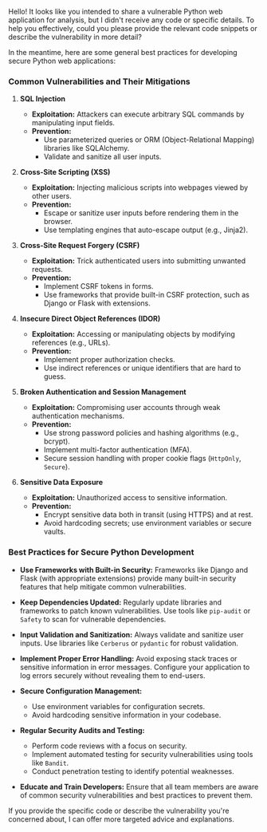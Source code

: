 Hello! It looks like you intended to share a vulnerable Python web application for analysis, but I didn't receive any code or specific details. To help you effectively, could you please provide the relevant code snippets or describe the vulnerability in more detail? 

In the meantime, here are some general best practices for developing secure Python web applications:

### Common Vulnerabilities and Their Mitigations

1. **SQL Injection**
   - **Exploitation:** Attackers can execute arbitrary SQL commands by manipulating input fields.
   - **Prevention:**
     - Use parameterized queries or ORM (Object-Relational Mapping) libraries like SQLAlchemy.
     - Validate and sanitize all user inputs.

2. **Cross-Site Scripting (XSS)**
   - **Exploitation:** Injecting malicious scripts into webpages viewed by other users.
   - **Prevention:**
     - Escape or sanitize user inputs before rendering them in the browser.
     - Use templating engines that auto-escape output (e.g., Jinja2).

3. **Cross-Site Request Forgery (CSRF)**
   - **Exploitation:** Trick authenticated users into submitting unwanted requests.
   - **Prevention:**
     - Implement CSRF tokens in forms.
     - Use frameworks that provide built-in CSRF protection, such as Django or Flask with extensions.

4. **Insecure Direct Object References (IDOR)**
   - **Exploitation:** Accessing or manipulating objects by modifying references (e.g., URLs).
   - **Prevention:**
     - Implement proper authorization checks.
     - Use indirect references or unique identifiers that are hard to guess.

5. **Broken Authentication and Session Management**
   - **Exploitation:** Compromising user accounts through weak authentication mechanisms.
   - **Prevention:**
     - Use strong password policies and hashing algorithms (e.g., bcrypt).
     - Implement multi-factor authentication (MFA).
     - Secure session handling with proper cookie flags (`HttpOnly`, `Secure`).

6. **Sensitive Data Exposure**
   - **Exploitation:** Unauthorized access to sensitive information.
   - **Prevention:**
     - Encrypt sensitive data both in transit (using HTTPS) and at rest.
     - Avoid hardcoding secrets; use environment variables or secure vaults.

### Best Practices for Secure Python Development

- **Use Frameworks with Built-in Security:** Frameworks like Django and Flask (with appropriate extensions) provide many built-in security features that help mitigate common vulnerabilities.
  
- **Keep Dependencies Updated:** Regularly update libraries and frameworks to patch known vulnerabilities. Use tools like `pip-audit` or `Safety` to scan for vulnerable dependencies.

- **Input Validation and Sanitization:** Always validate and sanitize user inputs. Use libraries like `Cerberus` or `pydantic` for robust validation.

- **Implement Proper Error Handling:** Avoid exposing stack traces or sensitive information in error messages. Configure your application to log errors securely without revealing them to end-users.

- **Secure Configuration Management:**
  - Use environment variables for configuration secrets.
  - Avoid hardcoding sensitive information in your codebase.
  
- **Regular Security Audits and Testing:**
  - Perform code reviews with a focus on security.
  - Implement automated testing for security vulnerabilities using tools like `Bandit`.
  - Conduct penetration testing to identify potential weaknesses.

- **Educate and Train Developers:** Ensure that all team members are aware of common security vulnerabilities and best practices to prevent them.

If you provide the specific code or describe the vulnerability you're concerned about, I can offer more targeted advice and explanations.